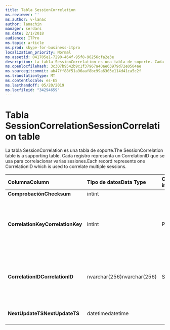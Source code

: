 ```yaml
---
title: Tabla SessionCorrelation
ms.reviewer: ''
ms.author: v-lanac
author: lanachin
manager: serdars
ms.date: 2/1/2018
audience: ITPro
ms.topic: article
ms.prod: skype-for-business-itpro
localization_priority: Normal
ms.assetid: 041705e1-7290-464f-95f8-96256cfa2e3e
description: La tabla SessionCorrelation es una tabla de soporte. Cada registro representa un CorrelationID que se usa para correlacionar varias sesiones.
ms.openlocfilehash: 3c307b9542b9c1f37967a40ae63979d72e0504ae
ms.sourcegitcommit: ab47ff88f51a96aaf8bc99a6303e114d41ca5c2f
ms.translationtype: MT
ms.contentlocale: es-ES
ms.lasthandoff: 05/20/2019
ms.locfileid: "34294659"
---
```

# <a name="sessioncorrelation-table"></a><span data-ttu-id="85049-104">Tabla SessionCorrelation</span><span class="sxs-lookup"><span data-stu-id="85049-104">SessionCorrelation table</span></span>
 
<span data-ttu-id="85049-105">La tabla SessionCorrelation es una tabla de soporte.</span><span class="sxs-lookup"><span data-stu-id="85049-105">The SessionCorrelation table is a supporting table.</span></span> <span data-ttu-id="85049-106">Cada registro representa un CorrelationID que se usa para correlacionar varias sesiones.</span><span class="sxs-lookup"><span data-stu-id="85049-106">Each record represents one CorrelationID which is used to correlate multiple sessions.</span></span> 
  
|<span data-ttu-id="85049-107">**Columna**</span><span class="sxs-lookup"><span data-stu-id="85049-107">**Column**</span></span>|<span data-ttu-id="85049-108">**Tipo de datos**</span><span class="sxs-lookup"><span data-stu-id="85049-108">**Data Type**</span></span>|<span data-ttu-id="85049-109">**Clave o índice**</span><span class="sxs-lookup"><span data-stu-id="85049-109">**Key/Index**</span></span>|<span data-ttu-id="85049-110">**Detalles**</span><span class="sxs-lookup"><span data-stu-id="85049-110">**Details**</span></span>|
|:-----|:-----|:-----|:-----|
|<span data-ttu-id="85049-111">**Comprobación**</span><span class="sxs-lookup"><span data-stu-id="85049-111">**Checksum**</span></span> <br/> |<span data-ttu-id="85049-112">int</span><span class="sxs-lookup"><span data-stu-id="85049-112">int</span></span>  <br/> |||
|<span data-ttu-id="85049-113">**CorrelationKey**</span><span class="sxs-lookup"><span data-stu-id="85049-113">**CorrelationKey**</span></span> <br/> |<span data-ttu-id="85049-114">int</span><span class="sxs-lookup"><span data-stu-id="85049-114">int</span></span>  <br/> |<span data-ttu-id="85049-115">Primary</span><span class="sxs-lookup"><span data-stu-id="85049-115">Primary</span></span>  <br/> |<span data-ttu-id="85049-116">Número único que identifica este servidor de conferencia A/V.</span><span class="sxs-lookup"><span data-stu-id="85049-116">Unique number identifying this A/V Conferencing Server.</span></span>  <br/> |
|<span data-ttu-id="85049-117">**CorrelationID**</span><span class="sxs-lookup"><span data-stu-id="85049-117">**CorrelationID**</span></span> <br/> |<span data-ttu-id="85049-118">nvarchar(256)</span><span class="sxs-lookup"><span data-stu-id="85049-118">nvarchar(256)</span></span>  <br/> |<span data-ttu-id="85049-119">Solo</span><span class="sxs-lookup"><span data-stu-id="85049-119">Unique</span></span>  <br/> |<span data-ttu-id="85049-120">Las sesiones correlacionadas tendrán el mismo identificador de correlación.</span><span class="sxs-lookup"><span data-stu-id="85049-120">Sessions that are correlated will have the same correlation ID.</span></span>  <br/> |
|<span data-ttu-id="85049-121">**NextUpdateTS**</span><span class="sxs-lookup"><span data-stu-id="85049-121">**NextUpdateTS**</span></span> <br/> |<span data-ttu-id="85049-122">datetime</span><span class="sxs-lookup"><span data-stu-id="85049-122">datetime</span></span>  <br/> | <br/> |<span data-ttu-id="85049-123">Solo para uso interno.</span><span class="sxs-lookup"><span data-stu-id="85049-123">For internal use only.</span></span>  <br/> |
   

